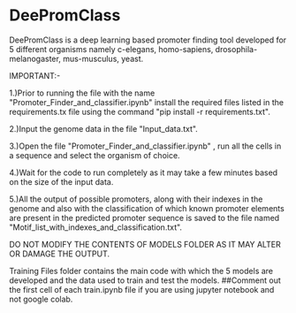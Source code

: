 # DeePromClass

DeePromClass is a deep learning based promoter finding tool developed for 5 different organisms namely c-elegans, homo-sapiens, drosophila-melanogaster, mus-musculus, yeast.

IMPORTANT:-

1.)Prior to running the file with the name "Promoter_Finder_and_classifier.ipynb" install the required files listed in the requirements.tx file using the command "pip install -r requirements.txt".

2.)Input the genome data in the file "Input_data.txt".

3.)Open the file "Promoter_Finder_and_classifier.ipynb" , run all the cells in a sequence and select the organism of choice.

4.)Wait for the code to run completely as it may take a few minutes based on the size of the input data.

5.)All the output of possible promoters, along with their indexes in the genome and also with the classification of which known promoter elements are present in the predicted promoter sequence is saved to the file named "Motif_list_with_indexes_and_classification.txt".

DO NOT MODIFY THE CONTENTS OF MODELS FOLDER AS IT MAY ALTER OR DAMAGE THE OUTPUT.

Training Files folder contains the main code with which the 5 models are developed and the data used to train and test the models.
##Comment out the first cell of each train.ipynb file if you are using jupyter notebook and not google colab.
